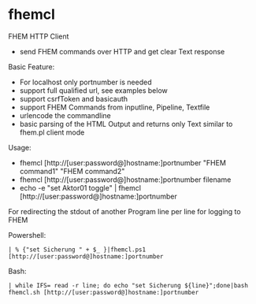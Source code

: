 # fhemcl
FHEM HTTP Client
* send FHEM commands over HTTP and get clear Text response

Basic Feature:
* For localhost only portnumber is needed
* support full qualified url, see examples below
* support csrfToken and basicauth
* support FHEM Commands from inputline, Pipeline, Textfile
* urlencode the commandline
* basic parsing of the HTML Output and returns only Text similar to fhem.pl client mode

Usage:
* fhemcl [http://[user:password@]hostname:]portnumber "FHEM command1" "FHEM command2"
* fhemcl [http://[user:password@]hostname:]portnumber filename
* echo -e "set Aktor01 toggle" | fhemcl [http://[user:password@]hostname:]portnumber

For redirecting the stdout of another Program line per line for logging to FHEM

Powershell: 
```
| % {"set Sicherung " + $_ }|fhemcl.ps1 [http://[user:password@]hostname:]portnumber
```
Bash:
```
| while IFS= read -r line; do echo "set Sicherung ${line}";done|bash fhemcl.sh [http://[user:password@]hostname:]portnumber
```
